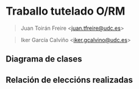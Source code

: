 # Traballo tutelado O/RM

> Juan Toirán Freire \<juan.tfreire@udc.es\>

> Iker García Calviño \<iker.gcalvino@udc.es\>

## Diagrama de clases



## Relación de eleccións realizadas

